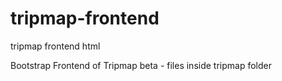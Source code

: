 # tripmap-frontend
tripmap frontend html

Bootstrap Frontend of Tripmap beta - files inside tripmap folder
